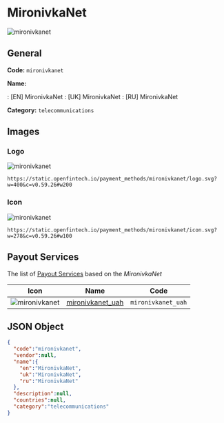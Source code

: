 
# MironivkaNet 
![mironivkanet](https://static.openfintech.io/payment_methods/mironivkanet/logo.svg?w=400&c=v0.59.26#w200)  

## General 
**Code:** `mironivkanet` 
 
**Name:** 
 
:	[EN] MironivkaNet 
:	[UK] MironivkaNet 
:	[RU] MironivkaNet 
 
**Category:** `telecommunications` 
 

## Images 

### Logo 
![mironivkanet](https://static.openfintech.io/payment_methods/mironivkanet/logo.svg?w=400&c=v0.59.26#w200)  

```
https://static.openfintech.io/payment_methods/mironivkanet/logo.svg?w=400&c=v0.59.26#w200
```  

### Icon 
![mironivkanet](https://static.openfintech.io/payment_methods/mironivkanet/icon.svg?w=278&c=v0.59.26#w100)  

```
https://static.openfintech.io/payment_methods/mironivkanet/icon.svg?w=278&c=v0.59.26#w100
```  

## Payout Services 
 
The list of [Payout Services](/payout-services/) based on the _MironivkaNet_ 

|Icon|Name|Code| 
|:---:|:---:|:---:| 
|![mironivkanet](https://static.openfintech.io/payout_methods/mironivkanet/icon.svg?w=278&c=v0.59.26#w40) |[mironivkanet_uah](/payout-services/mironivkanet_uah/)|`mironivkanet_uah`| 
 

## JSON Object 

```json
{
  "code":"mironivkanet",
  "vendor":null,
  "name":{
    "en":"MironivkaNet",
    "uk":"MironivkaNet",
    "ru":"MironivkaNet"
  },
  "description":null,
  "countries":null,
  "category":"telecommunications"
}
```  
